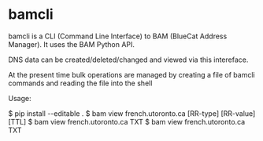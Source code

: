 # bamcli

  bamcli is a CLI (Command Line Interface) to
  BAM (BlueCat Address Manager). It uses the
  BAM Python API.

  DNS data can be created/deleted/changed and viewed
  via this intereface.

  At the present time bulk operations are managed
  by creating a file of bamcli commands and reading
  the file into the shell

Usage:

  $ pip install --editable .
  $ bam view french.utoronto.ca [RR-type] [RR-value] [TTL]
  $ bam view french.utoronto.ca TXT
  $ bam view french.utoronto.ca TXT
